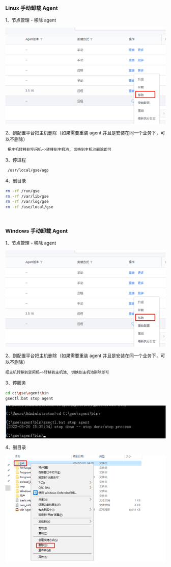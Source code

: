 ### Linux 手动卸载 Agent
1、节点管理 - 移除 agent 

![](../assets/001.png)

2、到配置平台把主机删除（如果需要重装 agent 并且是安装在同一个业务下，可以不删除）

 ```bash 
  把主机转移到空闲机—>转移到主机池, 切换到主机池删除即可 
  ``` 

3、停进程
```bash
 /usr/local/gse/agp
```
4、删目录
```bash
rm -rf /run/gse
rm -rf /var/lib/gse
rm -rf /var/log/gse
rm -rf /use/local/gse
```
<br/>

### Windows 手动卸载 Agent

1、节点管理 - 移除 agent 

![](../assets/001.png)

2、到配置平台把主机删除（如果需要重装 agent 并且是安装在同一个业务下，可以不删除）

  ```bash 
  把主机转移到空闲机—>转移到主机池, 切换到主机池删除即可 
  ```

3、停服务
```bash
cd c:\gse\agent\bin
gsectl.bat stop agent
```

![16530466032174](../assets/16530466032174.png)



4、删目录

![](../assets/1653046582122.png)

